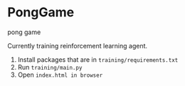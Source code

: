 # PongGame
pong game

Currently training reinforcement learning agent.

1. Install packages that are in `training/requirements.txt`
2. Run `training/main.py`
3. Open `index.html in browser`